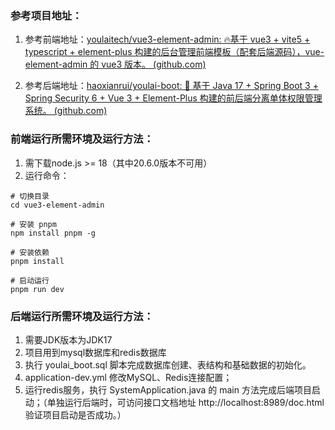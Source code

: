 ### 参考项目地址：

1. 参考前端地址：[youlaitech/vue3-element-admin: 🔥基于 vue3 + vite5 + typescript + element-plus 构建的后台管理前端模板（配套后端源码），vue-element-admin 的 vue3 版本。 (github.com)](https://github.com/youlaitech/vue3-element-admin)

2. 参考后端地址：[haoxianrui/youlai-boot: 🌈 基于 Java 17 + Spring Boot 3 + Spring Security 6 + Vue 3 + Element-Plus 构建的前后端分离单体权限管理系统。 (github.com)](https://github.com/haoxianrui/youlai-boot)

### 前端运行所需环境及运行方法：

1. 需下载node.js >= 18（其中20.6.0版本不可用）
2. 运行命令：

```
# 切换目录
cd vue3-element-admin

# 安装 pnpm
npm install pnpm -g

# 安装依赖
pnpm install

# 启动运行
pnpm run dev
```

### 后端运行所需环境及运行方法：

1. 需要JDK版本为JDK17
2. 项目用到mysql数据库和redis数据库
3. 执行 youlai_boot.sql 脚本完成数据库创建、表结构和基础数据的初始化。
4. application-dev.yml 修改MySQL、Redis连接配置；
5. 运行redis服务，执行 SystemApplication.java 的 main 方法完成后端项目启动；（单独运行后端时，可访问接口文档地址 http://localhost:8989/doc.html 验证项目启动是否成功。）